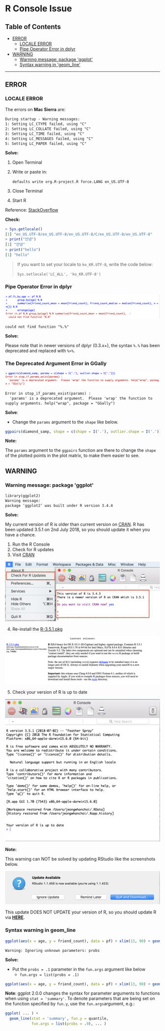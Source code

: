 # R Console Issue

## Table of Contents

- [ERROR](https://github.com/jeongwhanchoi/Data-Analysis-with-R/blob/master/r_issue.md#error)
  - [LOCALE ERROR](https://github.com/jeongwhanchoi/Data-Analysis-with-R/blob/master/r_issue.md#locale-error)
  - [Pipe Operator Error in dplyr](https://github.com/jeongwhanchoi/Data-Analysis-with-R/blob/master/r_issue.md#pipe-operator-error-in-dplyr)
- [WARNING](https://github.com/jeongwhanchoi/Data-Analysis-with-R/blob/master/r_issue.md#warning)
  - [Warning message: package 'ggplot'](https://github.com/jeongwhanchoi/Data-Analysis-with-R/blob/master/r_issue.md#warning-message-package-ggplot)
  - [Syntax warning in 'geom_line'](https://github.com/jeongwhanchoi/Data-Analysis-with-R/blob/master/r_issue.md#Syntax-warning-in-geom_line)

---

## ERROR

### LOCALE ERROR

The errors on **Mac Sierra** are:

```
During startup - Warning messages:
1: Setting LC_CTYPE failed, using "C"
2: Setting LC_COLLATE failed, using "C"
3: Setting LC_TIME failed, using "C"
4: Setting LC_MESSAGES failed, using "C"
5: Setting LC_PAPER failed, using "C"
```

**Solve:**

1. Open Terminal

2. Write or paste in:

   `defaults write org.R-project.R force.LANG en_US.UTF-8`

3. Close Terminal

4. Start R

Reference: [StackOverflow](https://stackoverflow.com/questions/9689104/installing-r-on-mac-warning-messages-setting-lc-ctype-failed-using-c)

**Check:**

```R
> Sys.getlocale()
[1] "en_US.UTF-8/en_US.UTF-8/en_US.UTF-8/C/en_US.UTF-8/en_US.UTF-8"
> print("안녕")
[1] "안녕"
> print("hello")
[1] "hello"
```

> If you want to set your locale to `ko_KR.UTF-8`, write the code below:
>
> `Sys.setlocale('LC_ALL', 'ko_KR.UTF-8')`



### Pipe Operator Error in dplyr

![pipe_operator](./img_issue/pipe_operator.png)

```
could not find function "%.%"
```

**Solve:**

Please note that in newer versions of dplyr (0.3.x+), the syntax `%.%` has been deprecated and replaced with `%>%`.



### The Deprecated Argument Error in GGally

![GGally_depreciate_argument_error](./img_issue/GGally_depreciate_argument_error.png)

```
Error in stop_if_params_exist(params) : 
  'params' is a deprecated argument.  Please 'wrap' the function to supply arguments. help("wrap", package = "GGally")
```

**Solve**:

- Change the `params` argument to the `shape` like below.

```r
ggpairs(diamond_samp, shape = c(shape = I('.'), outlier.shape = I('.')))
```

**Note:**

The `params` argument to the `ggpairs` function are there to change the  `shape` of the plotted points in the plot matrix,  to make them easier to see.



## WARNING

### Warning message: package 'ggplot'

```
library(ggplot2)
Warning message:
package ‘ggplot2’ was built under R version 3.4.4 
```

**Solve:**

My current version of R is older than current version on [CRAN](https://cran.r-project.org/bin/macosx/). R has been updated 3.5.1 on 2nd July 2018, so you should update it when you have a chance.

1. Run the R Console
2. Check for R updates
3. Visit [CRAN](https://cran.r-project.org/bin/macosx/)

![ggplot_warning_solution](./img_issue/ggplot_warning_solution.png)

4. Re-install the [R-3.5.1.pkg](https://cran.r-project.org/bin/macosx/R-3.5.1.pkg)

![ggplot_warning_CRAN](./img_issue/ggplot_warning_CRAN.png)

5. Check your version of R is up to date

![ggplot_warning_solved](./img_issue/ggplot_warning_solved.png)

**Note:**

This warning can NOT be solved by updating RStudio like the screenshots below.

![ggplot_warning_solve_1](./img_issue/ggplot_warning_note.png)

This update DOES NOT UPDATE your version of R, so you should update R via [**HERE**](https://stat.ethz.ch/pipermail/r-help/2018-March/451633.html).



### Syntax warning in geom_line

```r
ggplot(aes(x = age, y = friend_count), data = pf) + xlim(13, 90) + geom_point(alpha = 0.05, position = position_jitter(h=0), color = 'orange')+ coord_trans(y = 'sqrt') + geom_line(stat = 'summary', fun.y = mean) + geom_line(stat = 'summary', fun.y = quantile, probs = .1, linetype = 2 , color = 'blue')
```

```
Warning: Ignoring unknown parameters: probs
```

**Solve:**

- Put the `probs = .1` parameter in the `fun.args` argument like below
  - `fun.args = list(probs = .1)`

```r
ggplot(aes(x = age, y = friend_count), data = pf) + xlim(13, 90) + geom_point(alpha = 0.05, position = position_jitter(h=0), color = 'orange')+ coord_trans(y = 'sqrt') + geom_line(stat = 'summary', fun.y = mean) + geom_line(stat = 'summary', fun.y = quantile, fun.args = list(probs = .1), linetype = 2 , color = 'blue')
```

**Note**: ggplot 2.0.0 changes the syntax for parameter arguments to functions when using `stat = 'summary'`. To denote parameters that are being set on the function specified by `fun.y`, use the `fun.args`argument, e.g.:

```r
ggplot( ... ) +
  geom_line(stat = 'summary', fun.y = quantile,
            fun.args = list(probs = .9), ... )
```